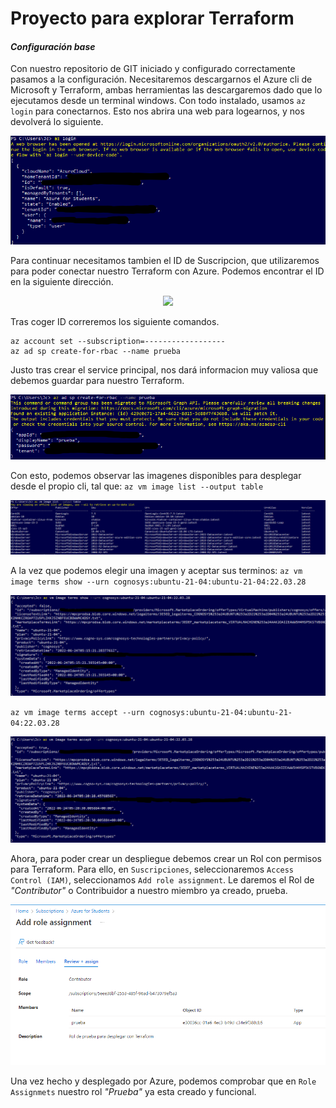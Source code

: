 # Proyecto para explorar Terraform

#### _Configuración base_

Con nuestro repositorio de GIT iniciado y configurado correctamente pasamos a la configuración. Necesitaremos descargarnos el Azure cli de Microsoft y Terraform, ambas herramientas las descargaremos dado que lo ejecutamos desde un terminal windows.
Con todo instalado, usamos `az login` para conectarnos. Esto nos abrira una web para logearnos, y nos devolverá lo siguiente.

<p align="center">
  <img src="images/az_login.PNG">
</p>

Para continuar necesitamos tambien el ID de Suscripcion, que utilizaremos para poder conectar nuestro Terraform con Azure.
Podemos encontrar el ID en la siguiente dirección.

<p align="center">
  <img src="images/suscipciones.PNG">
</p>

Tras coger ID correremos los siguiente comandos.
```
az account set --subscription=------------------
az ad sp create-for-rbac --name prueba
```
Justo tras crear el service principal, nos dará informacion muy valiosa que debemos guardar para nuestro Terraform.

<p align="center">
  <img src="images/azrbac.PNG">
</p>

Con esto, podemos observar las imagenes disponibles para desplegar desde el propio cli, tal que:
`az vm image list --output table`

<p align="center">
  <img src="images/az_vm_image.PNG">
</p>

A la vez que podemos elegir una imagen y aceptar sus terminos:
`az vm image terms show --urn cognosys:ubuntu-21-04:ubuntu-21-04:22.03.28`

<p align="center">
  <img src="images/az_vm_terms.PNG">
</p>

`az vm image terms accept --urn cognosys:ubuntu-21-04:ubuntu-21-04:22.03.28`

<p align="center">
  <img src="images/az_vm_accept.PNG">
</p>


Ahora, para poder crear un despliegue debemos crear un Rol con permisos para Terraform.
Para ello, en `Suscripciones`, seleccionaremos `Access Control (IAM)`, seleccionamos `Add role assignment`. Le daremos el Rol de _"Contributor"_ o Contribuidor a nuestro miembro ya creado, prueba.

<p align="center">
  <img src="images/roles_asignado.PNG">
</p>

Una vez hecho y desplegado por Azure, podemos comprobar que en `Role Assignmets` nuestro rol _"Prueba"_ ya esta creado y funcional.

